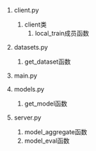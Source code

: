 1. client.py
    1. client类
        1. local_train成员函数

2. datasets.py
    1. get_dataset函数

3. main.py

4. models.py
    1. get_model函数

5. server.py
    1. model_aggregate函数
    2. model_eval函数